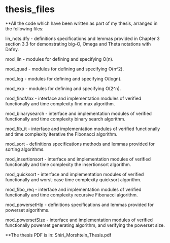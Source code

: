 # thesis_files
**All the code which have been written as part of my thesis, arranged in the following  files:

lin_nots.dfy  - definitions specifications and lemmas provided in Chapter 3 section 3.3 for demonstrating big-O, Omega and Theta notations with Dafny.

mod_lin - modules for defining and specifying O(n).

mod_quad - modules for defining and specifying O(n^2).

mod_log - modules for defining and specifying O(logn).

mod_exp - modules for defining and specifying O(2^n).

mod_findMax - interface and implementation modules of verified functionally and time complexity find max algorithm.

mod_binarysearch - interface and implementation modules of verified functionally and time complexity binary search algorithm.

mod_fib_it - interface and implementation modules of verified functionally and time complexity iterative the Fibonacci algorithm.

mod_sort - definitions specifications methods and lemmas provided for sorting algorithms.

mod_insertionsort - interface and implementation modules of verified functionally and time complexity the insertionsort algorithm.

mod_quicksort - interface and implementation modules of verified functionally and worst-case time complexity quicksort algorithm.

mod_fibo_req - interface and implementation modules of verified functionally and time complexity recursive Fibonacci algorithm.

mod_powersetHlp - definitions specifications and lemmas provided for powerset algorithms.

mod_powersetSize - interface and implementation modules of verified functionally powerset generating algorithm, and verifying the powerset size.

**The thesis PDF is in:
Shiri_Morshtein_Thesis.pdf
